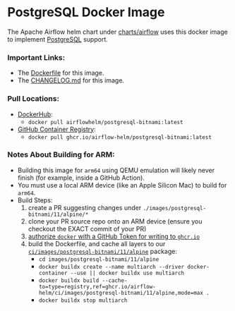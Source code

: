 # PostgreSQL Docker Image

The Apache Airflow helm chart under [charts/airflow](https://github.com/santosr2/airflow-community-chart/tree/main/charts/airflow) uses this docker image to implement [PostgreSQL](https://www.postgresql.org/) support.

### Important Links:
- The [Dockerfile](https://github.com/santosr2/airflow-community-chart/blob/main/images/postgresql-bitnami/11/alpine/Dockerfile) for this image.
- The [CHANGELOG.md](https://github.com/santosr2/airflow-community-chart/blob/main/images/postgresql-bitnami/11/alpine/CHANGELOG.md) for this image.

### Pull Locations:
- [DockerHub](https://hub.docker.com/r/airflowhelm/postgresql-bitnami):
  - `docker pull airflowhelm/postgresql-bitnami:latest`
- [GitHub Container Registry](http://ghcr.io/airflow-helm/postgresql-bitnami):
  - `docker pull ghcr.io/airflow-helm/postgresql-bitnami:latest`

### Notes About Building for ARM:
- Building this image for `arm64` using QEMU emulation will likely never finish (for example, inside a GitHub Action).
- You must use a local ARM device (like an Apple Silicon Mac) to build for `arm64`.
- Build Steps:
   1. create a PR suggesting changes under `./images/postgresql-bitnami/11/alpine/*`
   2. clone your PR source repo onto an ARM device (ensure you checkout the EXACT commit of your PR)
   3. [authorize `docker` with a GitHub Token for writing to `ghcr.io`](https://docs.github.com/en/packages/working-with-a-github-packages-registry/working-with-the-container-registry#authenticating-to-the-container-registry)
   4. build the Dockerfile, and cache all layers to our [`ci/images/postgresql-bitnami/11/alpine`](https://ghcr.io/airflow-helm/ci/images/postgresql-bitnami/11/alpine) package:
       - `cd images/postgresql-bitnami/11/alpine`
       - `docker buildx create --name multiarch --driver docker-container --use || docker buildx use multiarch`
       - `docker buildx build --cache-to=type=registry,ref=ghcr.io/airflow-helm/ci/images/postgresql-bitnami/11/alpine,mode=max .`
       - `docker buildx stop multiarch`